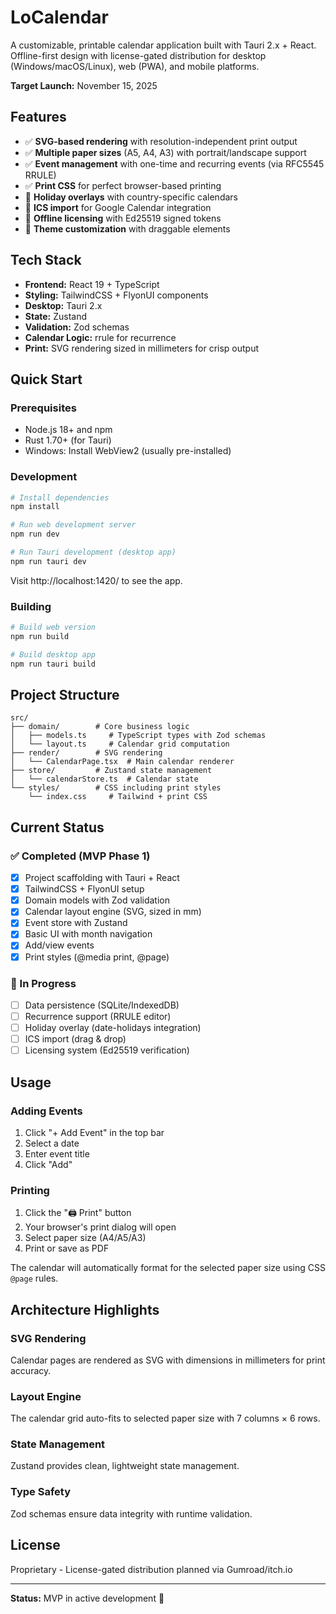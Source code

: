 # LoCalendar

A customizable, printable calendar application built with Tauri 2.x + React. Offline-first design with license-gated distribution for desktop (Windows/macOS/Linux), web (PWA), and mobile platforms.

**Target Launch:** November 15, 2025

## Features

- ✅ **SVG-based rendering** with resolution-independent print output
- ✅ **Multiple paper sizes** (A5, A4, A3) with portrait/landscape support
- ✅ **Event management** with one-time and recurring events (via RFC5545 RRULE)
- ✅ **Print CSS** for perfect browser-based printing
- 🚧 **Holiday overlays** with country-specific calendars
- 🚧 **ICS import** for Google Calendar integration
- 🚧 **Offline licensing** with Ed25519 signed tokens
- 🚧 **Theme customization** with draggable elements

## Tech Stack

- **Frontend:** React 19 + TypeScript
- **Styling:** TailwindCSS + FlyonUI components
- **Desktop:** Tauri 2.x
- **State:** Zustand
- **Validation:** Zod schemas
- **Calendar Logic:** rrule for recurrence
- **Print:** SVG rendering sized in millimeters for crisp output

## Quick Start

### Prerequisites

- Node.js 18+ and npm
- Rust 1.70+ (for Tauri)
- Windows: Install WebView2 (usually pre-installed)

### Development

```bash
# Install dependencies
npm install

# Run web development server
npm run dev

# Run Tauri development (desktop app)
npm run tauri dev
```

Visit http://localhost:1420/ to see the app.

### Building

```bash
# Build web version
npm run build

# Build desktop app
npm run tauri build
```

## Project Structure

```
src/
├── domain/        # Core business logic
│   ├── models.ts     # TypeScript types with Zod schemas
│   └── layout.ts     # Calendar grid computation
├── render/        # SVG rendering
│   └── CalendarPage.tsx  # Main calendar renderer
├── store/         # Zustand state management
│   └── calendarStore.ts  # Calendar state
└── styles/        # CSS including print styles
    └── index.css     # Tailwind + print CSS
```

## Current Status

### ✅ Completed (MVP Phase 1)
- [x] Project scaffolding with Tauri + React
- [x] TailwindCSS + FlyonUI setup
- [x] Domain models with Zod validation
- [x] Calendar layout engine (SVG, sized in mm)
- [x] Event store with Zustand
- [x] Basic UI with month navigation
- [x] Add/view events
- [x] Print styles (@media print, @page)

### 🚧 In Progress
- [ ] Data persistence (SQLite/IndexedDB)
- [ ] Recurrence support (RRULE editor)
- [ ] Holiday overlay (date-holidays integration)
- [ ] ICS import (drag & drop)
- [ ] Licensing system (Ed25519 verification)

## Usage

### Adding Events

1. Click "+ Add Event" in the top bar
2. Select a date
3. Enter event title
4. Click "Add"

### Printing

1. Click the "🖨️ Print" button
2. Your browser's print dialog will open
3. Select paper size (A4/A5/A3)
4. Print or save as PDF

The calendar will automatically format for the selected paper size using CSS `@page` rules.

## Architecture Highlights

### SVG Rendering
Calendar pages are rendered as SVG with dimensions in millimeters for print accuracy.

### Layout Engine
The calendar grid auto-fits to selected paper size with 7 columns × 6 rows.

### State Management
Zustand provides clean, lightweight state management.

### Type Safety
Zod schemas ensure data integrity with runtime validation.

## License

Proprietary - License-gated distribution planned via Gumroad/itch.io

---

**Status:** MVP in active development 🚀
